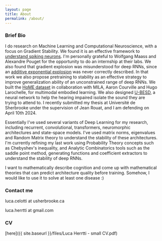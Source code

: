 ```yaml
---
layout: page
title: About
permalink: /about/
---
```


### Brief Bio

I do research on Machine Learning and Computational Neuroscience, 
with a focus on Gradient Stability. We found it is an effective framework
to [understand spiking neurons](https://arxiv.org/abs/2202.00282). I'm personally
grateful to Wolfgang Maass and Alexandre Pouget for the opportunity 
to do an internship at  their labs. We also found
that gradient explosion was misunderstood for deep RNNs, since an [additive 
exponential explosion](https://arxiv.org/abs/2308.12075) was never correctly
described. In that work we also propose pretraining to stability as an effective 
strategy to improve generalization ability of an unconstrained range of deep RNNs.
We built the [HoME dataset](https://arxiv.org/abs/1711.11017) in 
collaboration with MILA, Aaron Courville and Hugo Larochelle, for multimodal embodied learning. 
We also designed [U-BESD](https://ieeexplore.ieee.org/document/9763007),
a neural network to help the hearing impaired isolate the sound they are
trying to attend to. I recently submitted
my thesis at Université de Sherbrooke under the supervision of Jean Rouat, 
and I am defending on April 10th 2024.

Essentially I've used several variants of Deep Learning for my research, 
including recurrent, convolutional, transformers, neuromorphic architectures and
state-space models. I've used matrix norms, 
eigenvalues and Random Matrix theory to understand the stability of these architectures.
I'm currently refining my last work using Probability Theory concepts such as 
Chebyshev's inequality, and Analytic Combinatorics tools such as 
the saddle point method, generating functions and coefficient extractors to understand the stability of deep RNNs.


I want to mathematically describe cognition and come up with mathematical theories that can predict 
architecture quality before training. Somehow, I would like to use it to solve at least one disease :)


### Contact me

luca.celotti at usherbrooke.ca

luca.herrtti at gmail.com


### CV
[here]({{ site.baseurl }}/files/Luca Herrtti - small CV.pdf)
